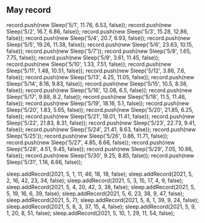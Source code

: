 ## May record

record.push(new Sleep('5/1', 11.76, 6.53, false));
record.push(new Sleep('5/2', 16.7, 6.86, false));
record.push(new Sleep('5/3', 15.28, 12.86, false));
record.push(new Sleep('5/4', 20.7, 6.93, false));
record.push(new Sleep('5/5', 19.26, 11.38, false));
record.push(new Sleep('5/6', 23.63, 10.15, false));
record.push(new Sleep('5/7'));
record.push(new Sleep('5/8', 1.65, 7.75, false));
record.push(new Sleep('5/9', 3.61, 11.45, false));
record.push(new Sleep('5/10', 1.33, 7.51, false));
record.push(new Sleep('5/11', 1.48, 10.51, false));
record.push(new Sleep('5/12', 3.86, 7.6, false));
record.push(new Sleep('5/13', 4.25, 11.05, false));
record.push(new Sleep('5/14', 8.16, 9.83, false));
record.push(new Sleep('5/15', 10.5, 8.38, false));
record.push(new Sleep('5/16', 12.08, 6.5, false));
record.push(new Sleep('5/17', 9.88, 8.2, false));
record.push(new Sleep('5/18', 11.5, 11.46, false));
record.push(new Sleep('5/19', 18.16, 5.1, false));
record.push(new Sleep('5/20', 1.83, 5.65, false));
record.push(new Sleep('5/20', 21.85, 6.25, false)); 
record.push(new Sleep('5/21', 18.01, 11.41, false));
record.push(new Sleep('5/22', 21.83, 8.31, false));
record.push(new Sleep('5/23', 22.73, 9.41, false));
record.push(new Sleep('5/24', 21.41, 8.63, false));
record.push(new Sleep('5/25'));
record.push(new Sleep('5/26', 0.86, 11.71, false));
record.push(new Sleep('5/27', 4.85, 8.66, false));
record.push(new Sleep('5/28', 4.51, 9.45, false));
record.push(new Sleep('5/29', 7.05, 10.86, false));
record.push(new Sleep('5/30', 9.25, 8.85, false));
record.push(new Sleep('5/31', 1.16, 8.66, false));



sleep.addRecord(2021, 5, 1, 11, 46, 18, 18, false);
sleep.addRecord(2021, 5, 2, 16, 42, 23, 34, false);
sleep.addRecord(2021, 5, 3, 15, 17, 4, 9, false);
sleep.addRecord(2021, 5, 4, 20, 42, 3, 38, false);
sleep.addRecord(2021, 5, 5, 19, 16, 6, 39, false);
sleep.addRecord(2021, 5, 6, 23, 38, 9, 47, false);
sleep.addRecord(2021, 5, 7);
sleep.addRecord(2021, 5, 8, 1, 39, 9, 24, false);
sleep.addRecord(2021, 5, 8, 3, 37, 15, 4, false);
sleep.addRecord(2021, 5, 9, 1, 20, 8, 51, false);
sleep.addRecord(2021, 5, 10, 1, 29, 11, 54, false);